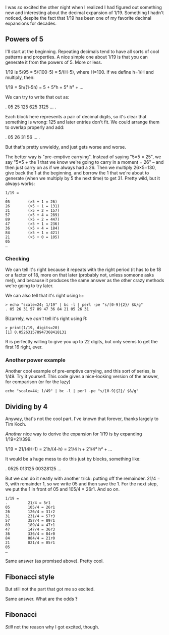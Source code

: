 I was _so_ excited the other night when I realized I had figured out something new and interesting about the decimal expansion of 1/19. Something I hadn't noticed, despite the fact that 1/19 has been one of my favorite decimal expansions for decades.

## Powers of 5

I'll start at the beginning. Repeating decimals tend to have all sorts of cool patterns and properties. A nice simple one about 1/19 is that you can generate it from the powers of 5. More or less.

1/19 is 5/95 = 5/(100-5) ≡ 5/(H-5), where H=100. If we define h=1/H and multiply, then:

1/19 = 5h/(1-5h) = 5 + 5²h + 5³ h² + …

We can try to write that out as:

. 05 25 125 625 3125 … .

Each block here represents a pair of decimal digits, so it's clear that something is wrong: 125 and later entries don't fit. We could arrange them to overlap properly and add:

. 05 26 31 56 … .

But that's pretty unwieldy, and just gets worse and worse. 

The better way is "pre-emptive carrying". Instead of saying "5×5 = 25", we say "5×5 + the 1 that we know we're going to carry in a moment = 26" – and then just carry on as if we always had a 26. Then we multiply 26×5=130, give back the 1 at the beginning, and borrow the 1 that we're about to generate (when we multiply by 5 the next time) to get 31. Pretty wild, but it always works:

```
1/19 = 
.
05        (×5 + 1 = 26)
26        (×5 + 1 = 131)
31        (×5 + 2 = 157)
57        (×5 + 4 = 289)
89        (×5 + 2 = 447)
47        (×5 + 1 = 236)
36        (×5 + 4 = 184)
84        (×5 + 1 = 421)
21        (×5 + 0 = 105)
05
…
```

### Checking

We can tell it's right because it repeats with the right period (it has to be 18 or a factor of 18, more on that later (probably not, unless someone asks me)), and because it produces the same answer as the other crazy methods we're going to try later.

We can also tell that it's right using `bc`
```
> echo "scale=24; 1/19" | bc -l | perl -pe "s/[0-9]{2}/ $&/g"
. 05 26 31 57 89 47 36 84 21 05 26 31
```

Bizarrely, we _can't_ tell it's right using R:
```
> print(1/19, digits=20)
[1] 0.052631578947368418131
```

R is perfectly willing to give you up to 22 digits, but only seems to get the first 16 right, ever.

### Another power example

Another cool example of pre-emptive carrying, and this sort of series, is 1/49. Try it yourself. This code gives a nice-looking version of the answer, for comparison (or for the lazy)

```
echo "scale=44; 1/49" | bc -l | perl -pe "s/[0-9]{2}/ $&/g"
```

## Dividing by 4

Anyway, that's not the cool part. I've known that forever, thanks largely to Tim Koch.

_Another_ nice way to derive the expansion for 1/19 is by expanding 1/19=21/399.

1/19 = 21/(4H-1) = 21h/(4-h) = 21/4 h + 21/4² h² + …

It would be a huge mess to do this just by blocks, something like:

. 0525 013125 00328125 …

But we can do it neatly with another trick: putting off the remainder. 21/4 = 5, with remainder 1, so we write 05 and then save the 1. For the next step, we put the 1 in front of 05 and 105/4 = 26r1. And so on.

```
1/19 = 
.         21/4 = 5r1
05        105/4 = 26r1
26        126/4 = 31r2
31        231/4 = 57r3
57        357/4 = 89r1
89        189/4 = 47r1
47        147/4 = 36r3
36        336/4 = 84r0
84        084/4 = 21r0
21        021/4 = 05r1
05
…
```


Same answer (as promised above). Pretty cool.

## Fibonacci style

But still not the part that got me so excited.

Same answer. What are the odds ‽

## Fibonacci

_Still_ not the reason why I got excited, though.

